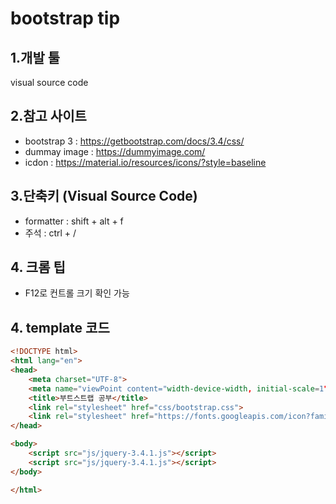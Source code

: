 # bootstrap tip

## 1.개발 툴
 visual source code
 
## 2.참고 사이트 
- bootstrap 3 : https://getbootstrap.com/docs/3.4/css/
- dummay image : https://dummyimage.com/
- icdon : https://material.io/resources/icons/?style=baseline
  
## 3.단축키 (Visual Source Code)
  - formatter : shift + alt + f
  - 주석 : ctrl + /
  
## 4. 크롬 팁
 - F12로 컨트롤 크기 확인 가능
  
## 4. template 코드
```html
<!DOCTYPE html>
<html lang="en">
<head>
    <meta charset="UTF-8">
    <meta name="viewPoint content="width-device-width, initial-scale=1">
    <title>부트스트랩 공부</title>
    <link rel="stylesheet" href="css/bootstrap.css">
    <link rel="stylesheet" href="https://fonts.googleapis.com/icon?family=Material+Icons">
</head>

<body>
    <script src="js/jquery-3.4.1.js"></script>
    <script src="js/jquery-3.4.1.js"></script>
</body>

</html>
```
